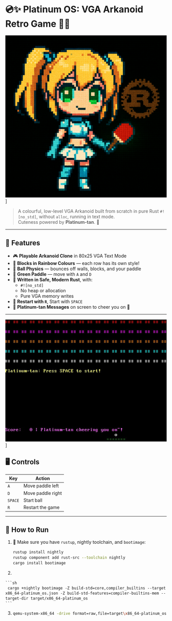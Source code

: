 # 💿✨ Platinum OS: VGA Arkanoid Retro Game 🧱🎾
![Platinum OS: VGA Arkanoid Retro Game](./assets/mascot.png)]

> A colourful, low-level VGA Arkanoid built from scratch in pure Rust `#![no_std]`, without `alloc`, running in text mode.  
> Cuteness powered by **Platinum-tan**. 💖

---

## 🌈 Features

- 🎮 **Playable Arkanoid Clone** in 80x25 VGA Text Mode
- 🧱 **Blocks in Rainbow Colours** — each row has its own style!
- 🎾 **Ball Physics** — bounces off walls, blocks, and your paddle
- 💚 **Green Paddle** — move with `A` and `D`
- 🧠 **Written in Safe, Modern Rust**, with:
    - `#![no_std]`
    - No heap or allocation
    - Pure VGA memory writes
- 🔁 **Restart with `R`**, Start with `SPACE`
- 🌸 **Platinum-tan Messages** on screen to cheer you on 💬

---

![Platinum OS: VGA Arkanoid Retro Game](./assets/screen.jpg)]


## 🖥️ Controls

| Key   | Action              |
|-------|---------------------|
| `A`   | Move paddle left    |
| `D`   | Move paddle right   |
| `SPACE` | Start ball        |
| `R`   | Restart the game    |

---

## 🧪 How to Run

1. 🔧 Make sure you have `rustup`, nightly toolchain, and `bootimage`:

   ```sh
   rustup install nightly
   rustup component add rust-src --toolchain nightly
   cargo install bootimage
   ```

2. 

    ```sh
     cargo +nightly bootimage -Z build-std=core,compiler_builtins --target x86_64-platinum_os.json -Z build-std-features=compiler-builtins-mem --target-dir target/x86_64-platinum_os
    ```

3. 
    ```sh
    qemu-system-x86_64 -drive format=raw,file=target\x86_64-platinum_os\x86_64-platinum_os\debug\bootimage-platinum_os.bin -serial stdio -no-reboot -no-shutdown
    ```